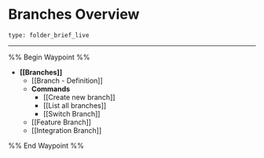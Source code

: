 # Branches Overview
 
```ccard
type: folder_brief_live
```
 
---

%% Begin Waypoint %%
- **[[Branches]]**
	- [[Branch - Definition]]
	- **Commands**
		- [[Create new branch]]
		- [[List all branches]]
		- [[Switch Branch]]
	- [[Feature Branch]]
	- [[Integration Branch]]

%% End Waypoint %%